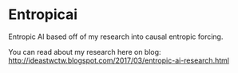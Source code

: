 # Entropicai
Entropic AI based off of my research into causal entropic forcing.

You can read about my research here on blog: http://ideastwctw.blogspot.com/2017/03/entropic-ai-research.html
